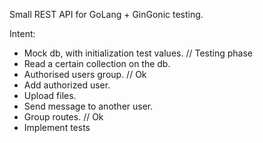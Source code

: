 Small REST API for GoLang + GinGonic testing. 

Intent: 
- Mock db, with initialization test values. // Testing phase
- Read a certain collection on the db.
- Authorised users group. // Ok
- Add authorized user. 
- Upload files. 
- Send message to another user. 
- Group routes. // Ok
- Implement tests